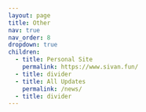 ```yaml
---
layout: page
title: Other
nav: true
nav_order: 8
dropdown: true
children:
  - title: Personal Site
    permalink: https://www.sivan.fun/
  - title: divider
  - title: All Updates
    permalink: /news/
  - title: divider
---
```

